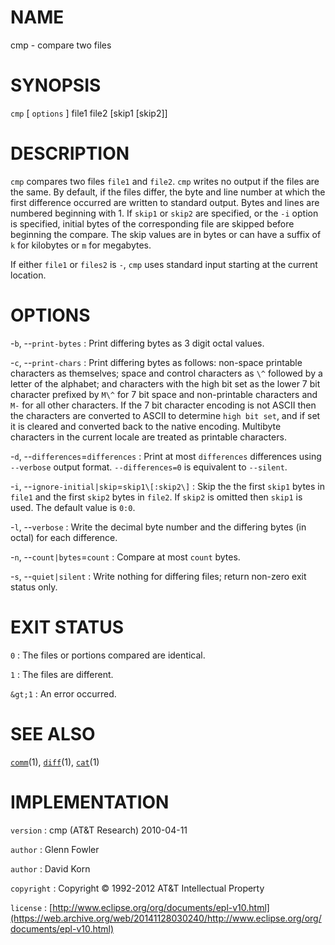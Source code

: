 # NAME

cmp - compare two files

# SYNOPSIS

`cmp` \[ `options` \] file1 file2 \[skip1 \[skip2\]\]

# DESCRIPTION

`cmp` compares two files `file1` and `file2`. `cmp` writes no output
if the files are the same. By default, if the files differ, the byte and
line number at which the first difference occurred are written to
standard output. Bytes and lines are numbered beginning with 1.
If `skip1` or `skip2` are specified, or the `-i` option is specified,
initial bytes of the corresponding file are skipped before beginning the
compare. The skip values are in bytes or can have a suffix of `k` for
kilobytes or `m` for megabytes.

If either `file1` or `files2` is `-`, `cmp` uses standard input
starting at the current location.

# OPTIONS

-`b`, --`print-bytes`
:   Print differing bytes as 3 digit octal values.

-`c`, --`print-chars`
:   Print differing bytes as follows: non-space printable characters as
    themselves; space and control characters as `\^` followed by a
    letter of the alphabet; and characters with the high bit set as the
    lower 7 bit character prefixed by `M\^` for 7 bit space and
    non-printable characters and `M-` for all other characters. If the
    7 bit character encoding is not ASCII then the characters are
    converted to ASCII to determine `high bit set`, and if set it is
    cleared and converted back to the native encoding. Multibyte
    characters in the current locale are treated as
    printable characters.

-`d`, --`differences`=`differences`
:   Print at most `differences` differences using `--verbose`
    output format. `--differences=0` is equivalent to `--silent`.

-`i`, --`ignore-initial|skip`=`skip1\[:skip2\]`
:   Skip the the first `skip1` bytes in `file1` and the first `skip2`
    bytes in `file2`. If `skip2` is omitted then `skip1` is used. The
    default value is `0:0`.

-`l`, --`verbose`
:   Write the decimal byte number and the differing bytes (in octal) for
    each difference.

-`n`, --`count|bytes`=`count`
:   Compare at most `count` bytes.

-`s`, --`quiet|silent`
:   Write nothing for differing files; return non-zero exit status only.

# EXIT STATUS

`0`
: The files or portions compared are identical.

`1`
: The files are different.

`&gt;1`
:   An error occurred.

# SEE ALSO

[`comm`](/web/20141128030240/http://www2.research.att.com/~astopen/man/man1/comm.html)(1),
[`diff`](/web/20141128030240/http://www2.research.att.com/~astopen/man/man1/diff.html)(1),
[`cat`](/web/20141128030240/http://www2.research.att.com/~astopen/man/man1/cat.html)(1)

# IMPLEMENTATION

`version`
:   cmp (AT&T Research) 2010-04-11

`author`
:   Glenn Fowler

`author`
:   David Korn

`copyright`
:   Copyright © 1992-2012 AT&T Intellectual Property

`license`
:   [http://www.eclipse.org/org/documents/epl-v10.html](https://web.archive.org/web/20141128030240/http://www.eclipse.org/org/documents/epl-v10.html)


